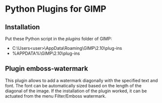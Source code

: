 
# Python Plugins for GIMP

## Installation
Put these Python script in the *plugins* folder of GIMP:
- C:\Users\<user>\AppData\Roaming\GIMP\2.10\plug-ins
- %APPDATA%\GIMP\2.10\plug-ins


## Plugin emboss-watermark
This plugin allows to add a watermark diagonally with the specified text and font.
The font can be automatically sized based on the length of the diagonal of the image.
If the installation of the plugin worked, it can be actuated from the menu Filter/Emboss watermark.
